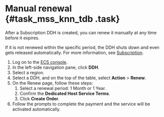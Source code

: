 # Manual renewal {#task_mss_knn_tdb .task}

After a Subscription DDH is created, you can renew it manually at any time before it expires.

If it is not renewed within the specific period, the DDH shuts down and even gets released automatically. For more information, see [Subscription](../../../../intl.en-US/Pricing/Subscription.md#).

1.   Log on to the [ECS console](https://ecs.console.aliyun.com/#/home). 
2.   In the left-side navigation pane, click **DDH**. 
3.   Select a region. 
4.  Select a DDH, and on the top of the table, select **Action** \> **Renew**. 
5.  On the Renew page, follow these steps: 
    1.  Select a renewal period: 1 Month or 1 Year. 
    2.  Confirm the **Dedicated Host Service Terms**. 
    3.  Click **Create Order**. 
6.   Follow the prompts to complete the payment and the service will be activated automatically. 

